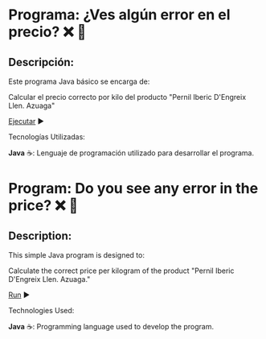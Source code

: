 # Programa: ¿Ves algún error en el precio? :x: :money_mouth_face:

## Descripción:

Este programa Java básico se encarga de:

Calcular el precio correcto por kilo del producto "Pernil Iberic D'Engreix Llen. Azuaga"

[Ejecutar](https://onlinegdb.com/7EVEGVDXn) :arrow_forward:

Tecnologías Utilizadas:

**Java** :coffee:: Lenguaje de programación utilizado para desarrollar el programa.

#

# Program: Do you see any error in the price? :x: :money_mouth_face:

## Description:

This simple Java program is designed to:

Calculate the correct price per kilogram of the product "Pernil Iberic D'Engreix Llen. Azuaga."

[Run](https://onlinegdb.com/7EVEGVDXn) :arrow_forward:

Technologies Used:

**Java** :coffee:: Programming language used to develop the program.
